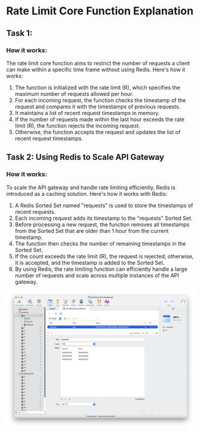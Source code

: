 # Rate Limit Core Function Explanation

## Task 1:

### How it works:

The rate limit core function aims to restrict the number of requests a client can make within a specific time frame without using Redis. Here's how it works:

1. The function is initialized with the rate limit (R), which specifies the maximum number of requests allowed per hour.
2. For each incoming request, the function checks the timestamp of the request and compares it with the timestamps of previous requests.
3. It maintains a list of recent request timestamps in memory.
4. If the number of requests made within the last hour exceeds the rate limit (R), the function rejects the incoming request.
5. Otherwise, the function accepts the request and updates the list of recent request timestamps.

## Task 2: Using Redis to Scale API Gateway

### How it works:

To scale the API gateway and handle rate limiting efficiently, Redis is introduced as a caching solution. Here's how it works with Redis:

1. A Redis Sorted Set named "requests" is used to store the timestamps of recent requests.
2. Each incoming request adds its timestamp to the "requests" Sorted Set.
3. Before processing a new request, the function removes all timestamps from the Sorted Set that are older than 1 hour from the current timestamp.
4. The function then checks the number of remaining timestamps in the Sorted Set.
5. If the count exceeds the rate limit (R), the request is rejected; otherwise, it is accepted, and the timestamp is added to the Sorted Set.
6. By using Redis, the rate limiting function can efficiently handle a large number of requests and scale across multiple instances of the API gateway.

<img width="560" src="./task2/ScreenShot.png" />

